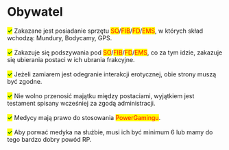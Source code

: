 # Obywatel

<mark style="color:green;">**✓**</mark> Zakazane jest posiadanie sprzętu <mark style="color:red;">SO</mark>/<mark style="color:red;">FIB</mark>/<mark style="color:red;">FD</mark>/<mark style="color:red;">EMS</mark>, w których skład wchodzą: Mundury, Bodycamy, GPS.\
\
<mark style="color:green;">**✓**</mark> Zakazuje się podszywania pod <mark style="color:red;">SO</mark>/<mark style="color:red;">FIB</mark>/<mark style="color:red;">FD</mark>/<mark style="color:red;">EMS</mark>, co za tym idzie, zakazuje się ubierania postaci w ich ubrania frakcyjne.\
\
<mark style="color:green;">**✓**</mark> Jeżeli zamiarem jest odegranie interakcji erotycznej, obie strony muszą być zgodne.\
\
<mark style="color:green;">**✓**</mark> Nie wolno przenosić majątku między postaciami, wyjątkiem jest testament spisany wcześniej za zgodą administracji.\
\
<mark style="color:green;">**✓**</mark> Medycy mają prawo do stosowania <mark style="color:red;">PowerGamingu</mark>.\
\
<mark style="color:green;">**✓**</mark> Aby porwać medyka na służbie, musi ich być minimum 6 lub mamy do tego bardzo dobry powód RP.
